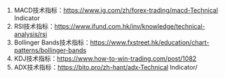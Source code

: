 

1. MACD技术指标：https://www.ig.com/zh/forex-trading/macd-Technical Indicator
2. RSI技术指标：https://www.ifund.com.hk/inv/knowledge/technical-analysis/rsi
3. Bollinger Bands技术指标：https://www.fxstreet.hk/education/chart-patterns/bollinger-bands
4. KDJ技术指标：https://www.how-to-win-trading.com/post/1082
5. ADX技术指标：https://bito.pro/zh-hant/adx-Technical Indicator/